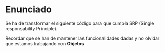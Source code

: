 # Enunciado
Se ha de transformar el siguiente código para que cumpla SRP (Single responsability Principle).

Recordar que se han de mantener las funcionalidades dadas y no olvidar que estamos trabajando con **Objetos**